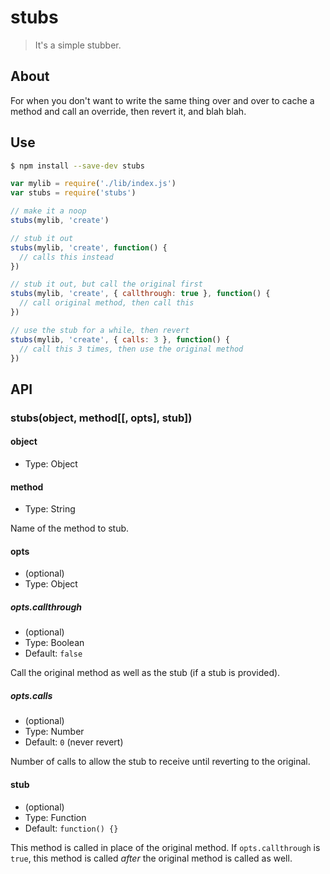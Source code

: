 # stubs

> It's a simple stubber.

## About

For when you don't want to write the same thing over and over to cache a method and call an override, then revert it, and blah blah.


## Use
```sh
$ npm install --save-dev stubs
```
```js
var mylib = require('./lib/index.js')
var stubs = require('stubs')

// make it a noop
stubs(mylib, 'create')

// stub it out
stubs(mylib, 'create', function() {
  // calls this instead
})

// stub it out, but call the original first
stubs(mylib, 'create', { callthrough: true }, function() {
  // call original method, then call this
})

// use the stub for a while, then revert
stubs(mylib, 'create', { calls: 3 }, function() {
  // call this 3 times, then use the original method
})
```


## API

### stubs(object, method[[, opts], stub])

#### object
- Type: Object

#### method
- Type: String

Name of the method to stub.

#### opts
- (optional)
- Type: Object

##### opts.callthrough
- (optional)
- Type: Boolean
- Default: `false`

Call the original method as well as the stub (if a stub is provided).

##### opts.calls
- (optional)
- Type: Number
- Default: `0` (never revert)

Number of calls to allow the stub to receive until reverting to the original.

#### stub
- (optional)
- Type: Function
- Default: `function() {}`

This method is called in place of the original method. If `opts.callthrough` is `true`, this method is called *after* the original method is called as well.
